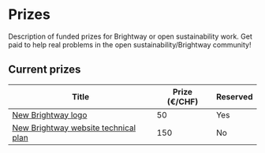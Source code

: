 # Prizes
Description of funded prizes for Brightway or open sustainability work. Get paid to help real problems in the open sustainability/Brightway community!

## Current prizes

| Title | Prize (€/CHF) | Reserved |
| --- | --- | --- |
| [New Brightway logo](https://github.com/Depart-de-Sentier/Prizes/issues/1) | 50 | Yes |
| [New Brightway website technical plan](https://github.com/Depart-de-Sentier/Prizes/issues/2) | 150 | No |
